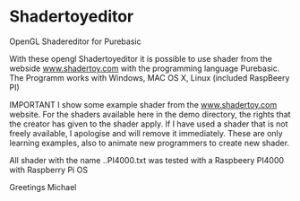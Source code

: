 # Shadertoyeditor
OpenGL Shadereditor for Purebasic

With these opengl Shadertoyeditor it is possible to use shader from the webside www.shadertoy.com with the programming language Purebasic. The Programm works with Windows, MAC OS X, Linux (included RaspBeery PI)

IMPORTANT
I show some example shader from the www.shadertoy.com website. For the shaders available here in the demo directory, the rights that the creator has given to the shader apply. If I have used a shader that is not freely available, I apologise and will remove it immediately. These are only learning examples, also to animate new programmers to create new shader.

All shader with the name ..PI4000.txt was tested with a Raspbeery PI4000 with Raspberry Pi OS

Greetings Michael
